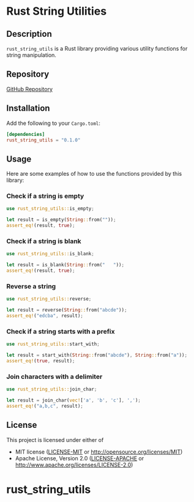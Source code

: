 
# Rust String Utilities

## Description

`rust_string_utils` is a Rust library providing various utility functions for string manipulation.

## Repository
[GitHub Repository](https://github.com/doanthaibao/rust_string_utils)

## Installation

Add the following to your `Cargo.toml`:

```toml
[dependencies]
rust_string_utils = "0.1.0"
```

## Usage

Here are some examples of how to use the functions provided by this library:

### Check if a string is empty

```rust
use rust_string_utils::is_empty;

let result = is_empty(String::from(""));
assert_eq!(result, true);
```

### Check if a string is blank

```rust
use rust_string_utils::is_blank;

let result = is_blank(String::from("   "));
assert_eq!(result, true);
```

### Reverse a string

```rust
use rust_string_utils::reverse;

let result = reverse(String::from("abcde"));
assert_eq!("edcba", result);
```

### Check if a string starts with a prefix

```rust
use rust_string_utils::start_with;

let result = start_with(String::from("abcde"), String::from("a"));
assert_eq!(true, result);
```

### Join characters with a delimiter

```rust
use rust_string_utils::join_char;

let result = join_char(vec!['a', 'b', 'c'], ',');
assert_eq!("a,b,c", result);
```

## License

This project is licensed under either of

- MIT license ([LICENSE-MIT](LICENSE-MIT) or http://opensource.org/licenses/MIT)
- Apache License, Version 2.0 ([LICENSE-APACHE](LICENSE-APACHE) or http://www.apache.org/licenses/LICENSE-2.0)

# rust_string_utils
